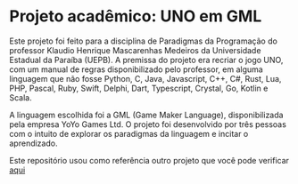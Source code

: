 # Projeto acadêmico: UNO em GML
Este projeto foi feito para a disciplina de Paradigmas da Programação do professor Klaudio Henrique Mascarenhas Medeiros da Universidade Estadual da Paraíba (UEPB).
A premissa do projeto era recriar o jogo UNO, com um manual de regras disponibilizado pelo professor, em alguma linguagem que não fosse Python, C, Java, Javascript, C++, C#, Rust, Lua, PHP, Pascal, Ruby, Swift, Delphi, Dart, Typescript, Crystal, Go, Kotlin e Scala.

A linguagem escolhida foi a GML (Game Maker Language), disponibilizada pela empresa YoYo Games Ltd. O projeto foi desenvolvido por três pessoas com o intuito de explorar os paradigmas da linguagem e incitar o aprendizado. 

Este repositório usou como referência outro projeto que você pode verificar [aqui](https://github.com/LDinos/gamemaker-uno) 
